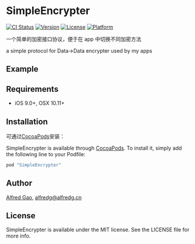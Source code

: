 # SimpleEncrypter

[![CI Status](http://img.shields.io/travis/1fr3dg/SimpleEncrypter.svg?style=flat)](https://travis-ci.org/1fr3dg/SimpleEncrypter)
[![Version](https://img.shields.io/cocoapods/v/SimpleEncrypter.svg?style=flat)](http://cocoapods.org/pods/SimpleEncrypter)
[![License](https://img.shields.io/cocoapods/l/SimpleEncrypter.svg?style=flat)](http://cocoapods.org/pods/SimpleEncrypter)
[![Platform](https://img.shields.io/cocoapods/p/SimpleEncrypter.svg?style=flat)](http://cocoapods.org/pods/SimpleEncrypter)

一个简单的加密接口协议，便于在 app 中切换不同加密方法

a simple protocol for Data->Data encrypter used by my apps

## Example



## Requirements

* iOS 9.0+, OSX 10.11+

## Installation

可通过[CocoaPods](http://cocoapods.org)安装：

SimpleEncrypter is available through [CocoaPods](http://cocoapods.org). To install
it, simply add the following line to your Podfile:

```ruby
pod "SimpleEncrypter"
```

## Author

[Alfred Gao](http://alfredg.org), [alfredg@alfredg.cn](mailto:alfredg@alfredg.cn)

## License

SimpleEncrypter is available under the MIT license. See the LICENSE file for more info.
